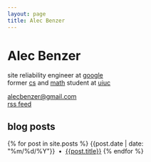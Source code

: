 ```yaml
---
layout: page
title: Alec Benzer
---
```

# Alec Benzer

site reliability engineer at [google]  
former [cs] and [math] student at [uiuc]

[alecbenzer@gmail.com](mailto:alecbenzer@gmail.com)  
[rss feed](/feed.xml)

## blog posts

{% for post in site.posts %}
{{post.date | date: "%m/%d/%Y"}}&nbsp;&nbsp;•&nbsp;&nbsp;[{{post.title}}]({{post.url}})
{% endfor %}

[google]: http://google.com/about/company
[cs]: http://cs.uiuc.edu
[math]: http://math.uiuc.edu
[uiuc]: http://uiuc.edu
